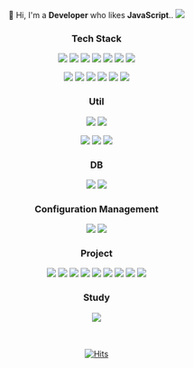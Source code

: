 <div align="center">

👋 Hi, I'm a **Developer** who likes **JavaScript**.. <img src="https://img.shields.io/badge/Like Coffee-000000?style=square&logo=Buy Me A Coffee&logoColor=white"/> 

### Tech Stack

<img src="https://img.shields.io/badge/Javascript-F7DF1E?style=square&logo=Javascript&logoColor=black"/> <img src="https://img.shields.io/badge/TypeScript-3178C6?style=square&logo=TypeScript&logoColor=white"/> <img src="https://img.shields.io/badge/Html5-E34F26?style=square&logo=Html5&logoColor=white"/> <img src="https://img.shields.io/badge/Css3-1572B6?style=square&logo=Css3&logoColor=white"/> 
<img src="https://img.shields.io/badge/Sass(Scss)-CC6699?style=square&logo=Sass&logoColor=white"/>
<img src="https://img.shields.io/badge/Java-007396?style=square&logo=Java&logoColor=white"/>  <img src="https://img.shields.io/badge/Jquery-0769AD?style=square&logo=jquery&logoColor=white"/>
  
<img src="https://img.shields.io/badge/Gulp-CF4647?style=square&logo=Gulp&logoColor=white"/> <img src="https://img.shields.io/badge/Jest-C21325?style=square&logo=Jest&logoColor=white"/> 
<img src="https://img.shields.io/badge/yarn-2C8EBB?style=square&logo=yarn&logoColor=white"/> <img src="https://img.shields.io/badge/npm-CB3837?style=square&logo=npm&logoColor=white"/> <img src="https://img.shields.io/badge/babel-F9DC3E?style=square&logo=babel&logoColor=white"/>
  <img src="https://img.shields.io/badge/Webpack-8DD6F9?style=square&logo=Webpack&logoColor=white"/> 
 
  
### Util

<img src="https://img.shields.io/badge/Visual Studio Code-007ACC?style=square&logo=Visual Studio Code&logoColor=white"/> <img src="https://img.shields.io/badge/Eclipse IDE-2C2255?style=square&logo=Eclipse IDE&logoColor=white"/>
  
<img src="https://img.shields.io/badge/Slack-4A154B?style=square&logo=Slack&logoColor=white"/> <img src="https://img.shields.io/badge/Microsoft Teams-6264A7?style=square&logo=Microsoft Teams&logoColor=white"/> <img src="https://img.shields.io/badge/Notion-181717?style=square&logo=Notion&logoColor=white"/>
  
### DB
<img src="https://img.shields.io/badge/mysql-4479A1?style=square&logo=mysql&logoColor=white"/> <img src="https://img.shields.io/badge/Oracle-F80000?style=square&logo=Oracle&logoColor=white"/>

### Configuration Management
  
<img src="https://img.shields.io/badge/Github-181717?style=square&logo=Github&logoColor=white"/> <img src="https://img.shields.io/badge/Gitlab-FCA121?style=square&logo=Gitlab&logoColor=white"/>
  
### Project

<img src="https://img.shields.io/badge/React-61DAFB?style=square&logo=React&logoColor=white"/>
<img src="https://img.shields.io/badge/Redux-764ABC?style=square&logo=Redux&logoColor=white"/>
<img src="https://img.shields.io/badge/Spring-6DB33F?style=square&logo=Spring&logoColor=white"/> 
<img src="https://img.shields.io/badge/Node.js & Express-339933?style=square&logo=Node.js&logoColor=white"/>
<img src="https://img.shields.io/badge/Vue.js-4FC08D?style=square&logo=Vue.js&logoColor=white"/>
<img src="https://img.shields.io/badge/Vuex-4FC08D?style=square&logo=Vue.js&logoColor=white"/>
<img src="https://img.shields.io/badge/Nuxt.js-00DC82?style=square&logo=Nuxt.js&logoColor=white"/> 
<img src="https://img.shields.io/badge/Angular-CF4647?style=square&logo=Angular&logoColor=white"/> 
<img src="https://img.shields.io/badge/Next.js-000000?style=square&logo=Next.js&logoColor=white"/> 
  
### Study

<img src="https://img.shields.io/badge/Svelte-FF3E00?style=square&logo=Svelte&logoColor=white"/>

  
<br/><br/>
[![Hits](https://hits.seeyoufarm.com/api/count/incr/badge.svg?url=https%3A%2F%2Fgithub.com%2Fhojae-lee%2Fhit-counter&count_bg=%2379C83D&title_bg=%23555555&icon=&icon_color=%23E7E7E7&title=Hi%7E&edge_flat=false)](https://github.com/hojae-lee/)

</div>
